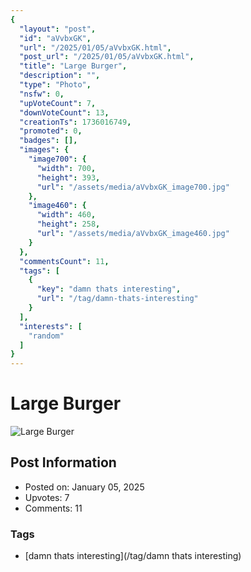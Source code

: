 ```yaml
---
{
  "layout": "post",
  "id": "aVvbxGK",
  "url": "/2025/01/05/aVvbxGK.html",
  "post_url": "/2025/01/05/aVvbxGK.html",
  "title": "Large Burger",
  "description": "",
  "type": "Photo",
  "nsfw": 0,
  "upVoteCount": 7,
  "downVoteCount": 13,
  "creationTs": 1736016749,
  "promoted": 0,
  "badges": [],
  "images": {
    "image700": {
      "width": 700,
      "height": 393,
      "url": "/assets/media/aVvbxGK_image700.jpg"
    },
    "image460": {
      "width": 460,
      "height": 258,
      "url": "/assets/media/aVvbxGK_image460.jpg"
    }
  },
  "commentsCount": 11,
  "tags": [
    {
      "key": "damn thats interesting",
      "url": "/tag/damn-thats-interesting"
    }
  ],
  "interests": [
    "random"
  ]
}
---
```


# Large Burger

![Large Burger](/assets/media/aVvbxGK_image700.jpg)

## Post Information

- Posted on: January 05, 2025
- Upvotes: 7
- Comments: 11

### Tags

- [damn thats interesting](/tag/damn thats interesting)
